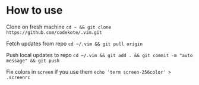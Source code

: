 # How to use

Clone on fresh machine
`cd ~ && git clone https://github.com/codekote/.vim.git`

Fetch updates from repo
`cd ~/.vim && git pull origin`

Push local updates to repo
`cd ~/.vim && git add . && git commit -m "auto message" && git push`

Fix colors in `screen` if you use them
`echo 'term screen-256color' > .screenrc`
